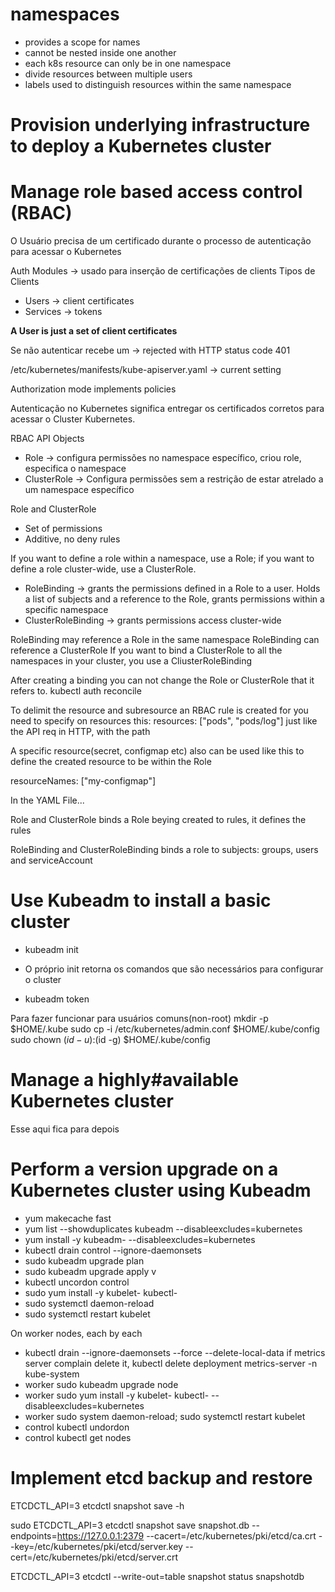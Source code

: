 # namespaces
- provides a scope for names
- cannot be nested inside one another
- each k8s resource can only be in one namespace
- divide resources between multiple users
- labels used to distinguish resources within the same namespace

# Provision underlying infrastructure to deploy a Kubernetes cluster



# Manage role based access control (RBAC)

O Usuário precisa de um certificado durante o processo de autenticação para acessar o Kubernetes

Auth Modules -> usado para inserção de certificações de clients
Tipos de Clients
- Users -> client certificates
- Services -> tokens

**A User is just a set of client certificates**

Se não autenticar recebe um -> rejected with HTTP status code 401

/etc/kubernetes/manifests/kube-apiserver.yaml -> current setting

Authorization mode implements policies

Autenticação no Kubernetes significa entregar os certificados corretos para acessar o Cluster Kubernetes.


RBAC API Objects
- Role -> configura permissões no namespace específico, criou role, especifica o namespace
- ClusterRole -> Configura permissões sem a restrição de estar atrelado a um namespace específico


Role and ClusterRole
- Set of permissions
- Additive, no deny rules

If you want to define a role within a namespace, use a Role; if you want to define a role cluster-wide, use a ClusterRole.

- RoleBinding -> grants the permissions defined in a Role to a user. Holds a list of subjects and a reference to the Role, grants permissions within a specific namespace
- ClusterRoleBinding ->  grants permissions access cluster-wide

RoleBinding may reference a Role in the same namespace
RoleBinding can reference a ClusterRole
If you want to bind a ClusterRole to all the namespaces in your cluster, you use a CliusterRoleBinding

After creating a binding you can not change the Role or ClusterRole that it refers to.
kubectl auth reconcile

To delimit the resource and subresource an RBAC rule is created for
you need to specify on resources this: 
  resources: ["pods", "pods/log"]
just like the API req in HTTP, with the path

A specific resource(secret, configmap etc) also can be used like this to define the created resource to be within the Role

resourceNames: ["my-configmap"]


In the YAML File...

Role and ClusterRole binds a Role beying created to rules, it defines the rules

RoleBinding and ClusterRoleBinding binds a role to subjects: groups, users and serviceAccount

# Use Kubeadm to install a basic cluster

- kubeadm init
- O próprio init retorna os comandos que são necessários para configurar o cluster

- kubeadm token

Para fazer funcionar para usuários comuns(non-root)
mkdir -p $HOME/.kube
sudo cp -i /etc/kubernetes/admin.conf $HOME/.kube/config
sudo chown $(id -u):$(id -g) $HOME/.kube/config



# Manage a highly#available Kubernetes cluster

Esse aqui fica para depois

# Perform a version upgrade on a Kubernetes cluster using Kubeadm
- yum makecache fast 
- yum list --showduplicates kubeadm --disableexcludes=kubernetes
- yum install -y kubeadm-<version-number> --disableexcludes=kubernetes
- kubectl drain control --ignore-daemonsets
- sudo kubeadm upgrade plan
- sudo kubeadm upgrade apply v<whatever>
- kubectl uncordon control
- sudo yum install -y kubelet-<latestversion> kubectl-<latestversion>
- sudo systemctl daemon-reload
- sudo systemctl restart kubelet

On worker nodes, each by each
- kubectl drain <nodename> --ignore-daemonsets --force --delete-local-data
    if metrics server complain delete it, kubectl delete deployment metrics-server -n kube-system
- worker sudo kubeadm upgrade node
- worker sudo yum install -y kubelet-<latestversion> kubectl-<latestversion> --disableexcludes=kubernetes
- worker sudo system daemon-reload; sudo systemctl restart kubelet
- control kubectl undordon <nodename>
- control kubectl get nodes


# Implement etcd backup and restore

ETCDCTL_API=3 etcdctl snapshot save -h

sudo ETCDCTL_API=3 etcdctl snapshot save snapshot.db --endpoints=https://127.0.0.1:2379 --cacert=/etc/kubernetes/pki/etcd/ca.crt --key=/etc/kubernetes/pki/etcd/server.key --cert=/etc/kubernetes/pki/etcd/server.crt

ETCDCTL_API=3 etcdctl --write-out=table snapshot status snapshotdb
